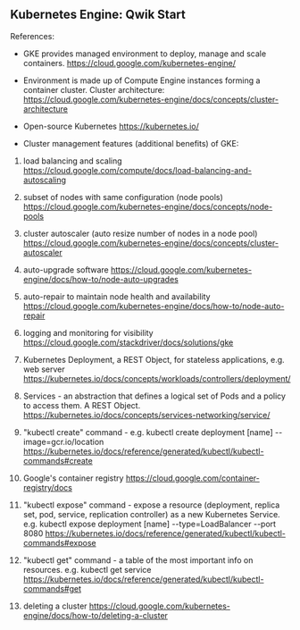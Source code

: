 ## Kubernetes Engine: Qwik Start
References:
- GKE provides managed environment to deploy, manage and scale containers.
https://cloud.google.com/kubernetes-engine/
- Environment is made up of Compute Engine instances forming a container cluster. Cluster architecture:
https://cloud.google.com/kubernetes-engine/docs/concepts/cluster-architecture
- Open-source Kubernetes
https://kubernetes.io/

- Cluster management features (additional benefits) of GKE:
1. load balancing and scaling
https://cloud.google.com/compute/docs/load-balancing-and-autoscaling
2. subset of nodes with same configuration (node pools)
https://cloud.google.com/kubernetes-engine/docs/concepts/node-pools
3. cluster autoscaler (auto resize number of nodes in a node pool)
https://cloud.google.com/kubernetes-engine/docs/concepts/cluster-autoscaler
4. auto-upgrade software
https://cloud.google.com/kubernetes-engine/docs/how-to/node-auto-upgrades
5. auto-repair to maintain node health and availability
https://cloud.google.com/kubernetes-engine/docs/how-to/node-auto-repair
6. logging and monitoring for visibility
https://cloud.google.com/stackdriver/docs/solutions/gke

7. Kubernetes Deployment, a REST Object, for stateless applications, e.g. web server
https://kubernetes.io/docs/concepts/workloads/controllers/deployment/
8. Services - an abstraction that defines a logical set of Pods and a policy to access them. A REST Object.
https://kubernetes.io/docs/concepts/services-networking/service/
9. "kubectl create" command - e.g. kubectl create deployment [name] --image=gcr.io/location
https://kubernetes.io/docs/reference/generated/kubectl/kubectl-commands#create
10. Google's container registry
https://cloud.google.com/container-registry/docs
11. "kubectl expose" command - expose a resource (deployment, replica set, pod, service, replication controller) as a new Kubernetes Service. e.g. kubectl expose deployment [name] --type=LoadBalancer --port 8080
https://kubernetes.io/docs/reference/generated/kubectl/kubectl-commands#expose
12. "kubectl get" command - a table of the most important info on resources. e.g. kubectl get service
https://kubernetes.io/docs/reference/generated/kubectl/kubectl-commands#get
13. deleting a cluster
https://cloud.google.com/kubernetes-engine/docs/how-to/deleting-a-cluster